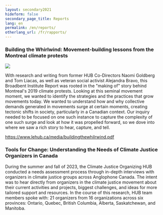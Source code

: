 ```yaml
---
layout: secondary2021
hideform: false
secondary_page_title: Reports
lang: en
permalink: /en/reports/
otherlang_url: /fr/rapports/
---
```

### **Building the Whirlwind: Movement-building lessons from the Montreal climate protests**

![](/media/wwindheadsm.png)

With research and writing from former HUB Co-Directors Naomi Goldberg and Tom Liacas, as well as veteran social activist Alejandra Bravo, this Broadbent Institute Report was rooted in the "making of" story behind Montreal's 2019 climate protests. Looking at this seminal movement moment, we wanted to identify the strategies and the practices that grow movements today. We wanted to understand how and why collective demands generated in movements surge at certain moments, creating tectonic shifts in society, particularly in a Canadian context. Our inquiry needed to be focused on one such instance to capture the complexity of one such surge and look at how it was propelled forward, so we dove into where we saw a rich story to hear, capture, and tell.

<https://www.lehub.ca/media/buildingthewhilrwind.pdf>

### Tools for Change: Understanding the Needs of Climate Justice Organizers in Canada 

During the summer and fall of 2023, the Climate Justice Organizing HUB conducted a needs assessment process through in-depth interviews with organizers in climate justice groups across Anglophone Canada. The intent was to hear directly from organizers in the climate justice movement about their current activities and projects, biggest challenges, and ideas for more tailored support and resources. In the course of this research, HUB team members spoke with: 21 organizers from 16 organizations across six provinces: Ontario, Quebec, British Columbia, Alberta, Saskatchewan, and Manitoba.